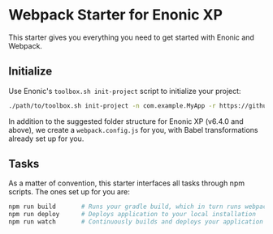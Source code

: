 # Webpack Starter for Enonic XP

This starter gives you everything you need to get started with Enonic and
Webpack.

## Initialize

Use Enonic's `toolbox.sh init-project` script to initialize your project:

```bash
./path/to/toolbox.sh init-project -n com.example.MyApp -r https://github.com/selbekk/starter-webpack.git
```

In addition to the suggested folder structure for Enonic XP (v6.4.0 and above),
we create a `webpack.config.js` for you, with Babel transformations already set
up for you.

## Tasks

As a matter of convention, this starter interfaces all tasks through npm
scripts. The ones set up for you are:

```bash
npm run build       # Runs your gradle build, which in turn runs webpack
npm run deploy      # Deploys application to your local installation
npm run watch       # Continuously builds and deploys your application
```
